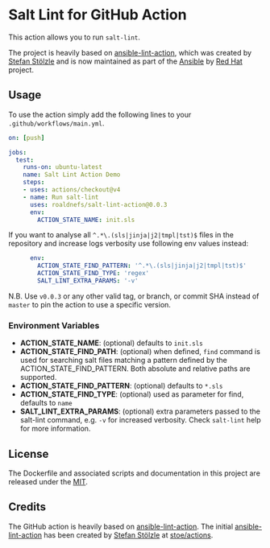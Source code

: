 # Salt Lint for GitHub Action
This action allows you to run `salt-lint`.

The project is heavily based on [ansible-lint-action](https://github.com/ansible/ansible-lint), which was created by [Stefan Stölzle](/stoe) and is now maintained as part of the [Ansible](https://ansible.com/) by [Red Hat](https://redhat.com/) project.

## Usage

To use the action simply add the following lines to your `.github/workflows/main.yml`.

```yaml
on: [push]

jobs:
  test:
    runs-on: ubuntu-latest
    name: Salt Lint Action Demo
    steps:
    - uses: actions/checkout@v4
    - name: Run salt-lint
      uses: roaldnefs/salt-lint-action@0.0.3
      env:
        ACTION_STATE_NAME: init.sls
```

If you want to analyse all `^.*\.(sls|jinja|j2|tmpl|tst)$` files in the repository and increase logs verbosity use following env values instead:

```yaml
      env:
        ACTION_STATE_FIND_PATTERN: '^.*\.(sls|jinja|j2|tmpl|tst)$'
        ACTION_STATE_FIND_TYPE: 'regex'
        SALT_LINT_EXTRA_PARAMS: '-v'
```

N.B. Use `v0.0.3` or any other valid tag, or branch, or commit SHA instead of `master` to pin the action to use a specific version.

### Environment Variables
- **ACTION_STATE_NAME**: (optional) defaults to `init.sls`
- **ACTION_STATE_FIND_PATH**: (optional) when defined, `find` command is used for searching salt files matching a pattern defined by the ACTION_STATE_FIND_PATTERN. Both absolute and relative paths are supported.
- **ACTION_STATE_FIND_PATTERN**: (optional) defaults to `*.sls`
- **ACTION_STATE_FIND_TYPE**: (optional) used as parameter for find, defaults to `name`
- **SALT_LINT_EXTRA_PARAMS**: (optional) extra parameters passed to the salt-lint command, e.g. `-v` for increased verbosity. Check `salt-lint` help for more information.

## License
The Dockerfile and associated scripts and documentation in this project are released under the [MIT](license).

## Credits
The GitHub action is heavily based on [ansible-lint-action](https://github.com/ansible/ansible-lint). The initial [ansible-lint-action](https://github.com/ansible/ansible-lint) has been created by [Stefan Stölzle](/stoe) at [stoe/actions](https://github.com/stoe/actions).
